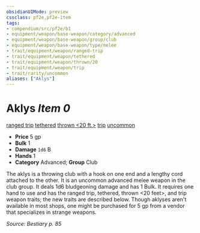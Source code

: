 ```yaml
---
obsidianUIMode: preview
cssclass: pf2e,pf2e-item
tags:
- compendium/src/pf2e/b1
- equipment/weapon/base-weapon/category/advanced
- equipment/weapon/base-weapon/group/club
- equipment/weapon/base-weapon/type/melee
- trait/equipment/weapon/ranged-trip
- trait/equipment/weapon/tethered
- trait/equipment/weapon/thrown/20
- trait/equipment/weapon/trip
- trait/rarity/uncommon
aliases: ["Aklys"]
---
```

# Aklys *Item 0*  
[ranged trip](ranged-trip-b1.md)  [tethered](tethered-b1.md)  [thrown <20 ft.>](thrown.md)  [trip](rules/traits/trip.md)  [uncommon](uncommon.md)  

- **Price** 5 gp
- **Bulk** 1
- **Damage** `1d6` B
- **Hands** 1
- **Category** Advanced; **Group** Club 

The aklys is a throwing club with a hook on one end and a lengthy cord attached to the other. It is an uncommon advanced melee weapon in the club group. It deals 1d6 bludgeoning damage and has 1 Bulk. It requires one hand to use and has the ranged trip, tethered, thrown <20 feet>, and trip weapon traits; the new traits are described below. Though aklyses aren't available in most shops, one might be purchased for 5 gp from a vendor that specializes in strange weapons.

*Source: Bestiary p. 85*
